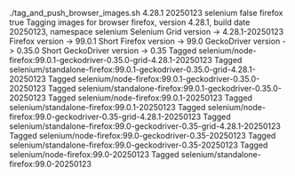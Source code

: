./tag_and_push_browser_images.sh 4.28.1 20250123 selenium false firefox true
Tagging images for browser firefox, version 4.28.1, build date 20250123, namespace selenium
Selenium Grid version -> 4.28.1-20250123
Firefox version -> 99.0.1
Short Firefox version -> 99.0
GeckoDriver version -> 0.35.0
Short GeckoDriver version -> 0.35
Tagged selenium/node-firefox:99.0.1-geckodriver-0.35.0-grid-4.28.1-20250123
Tagged selenium/standalone-firefox:99.0.1-geckodriver-0.35.0-grid-4.28.1-20250123
Tagged selenium/node-firefox:99.0.1-geckodriver-0.35.0-20250123
Tagged selenium/standalone-firefox:99.0.1-geckodriver-0.35.0-20250123
Tagged selenium/node-firefox:99.0.1-20250123
Tagged selenium/standalone-firefox:99.0.1-20250123
Tagged selenium/node-firefox:99.0-geckodriver-0.35-grid-4.28.1-20250123
Tagged selenium/standalone-firefox:99.0-geckodriver-0.35-grid-4.28.1-20250123
Tagged selenium/node-firefox:99.0-geckodriver-0.35-20250123
Tagged selenium/standalone-firefox:99.0-geckodriver-0.35-20250123
Tagged selenium/node-firefox:99.0-20250123
Tagged selenium/standalone-firefox:99.0-20250123
